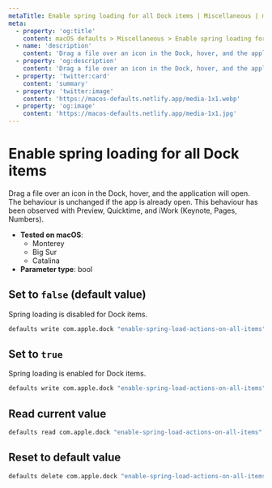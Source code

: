 ```yaml
---
metaTitle: Enable spring loading for all Dock items | Miscellaneous | macOS defaults
meta:
  - property: 'og:title'
    content: macOS defaults > Miscellaneous > Enable spring loading for all Dock items
  - name: 'description'
    content: 'Drag a file over an icon in the Dock, hover, and the application will open. The behaviour is unchanged if the app is already open. This behaviour has been observed with Preview, Quicktime, and iWork (Keynote, Pages, Numbers).'
  - property: 'og:description'
    content: 'Drag a file over an icon in the Dock, hover, and the application will open. The behaviour is unchanged if the app is already open. This behaviour has been observed with Preview, Quicktime, and iWork (Keynote, Pages, Numbers).'
  - property: 'twitter:card'
    content: 'summary'
  - property: 'twitter:image'
    content: 'https://macos-defaults.netlify.app/media-1x1.webp'
  - property: 'og:image'
    content: 'https://macos-defaults.netlify.app/media-1x1.jpg'
---
```


# Enable spring loading for all Dock items

Drag a file over an icon in the Dock, hover, and the application will open. The behaviour is unchanged if the app is already open. This behaviour has been observed with Preview, Quicktime, and iWork (Keynote, Pages, Numbers).

<!-- break lists -->

- **Tested on macOS**:
  - Monterey
  - Big Sur
  - Catalina
- **Parameter type**: bool

## Set to `false` (default value)

Spring loading is disabled for Dock items.

```bash
defaults write com.apple.dock "enable-spring-load-actions-on-all-items" -bool "false" && killall Dock
```

## Set to `true`

Spring loading is enabled for Dock items.

```bash
defaults write com.apple.dock "enable-spring-load-actions-on-all-items" -bool "true" && killall Dock
```

## Read current value

```bash
defaults read com.apple.dock "enable-spring-load-actions-on-all-items"
```

## Reset to default value

```bash
defaults delete com.apple.dock "enable-spring-load-actions-on-all-items" && killall Dock
```
